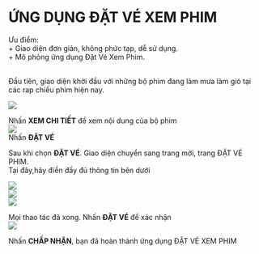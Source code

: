 
<h1><strong>ỨNG DỤNG ĐẶT VÉ XEM PHIM</strong></h1>
<a>Ưu điểm:<br/>
    + Giao diện đơn giản, không phức tạp, dễ sử dụng.<br/>
    + Mô phỏng ứng dụng Đặt Vé Xem Phim.<br/>
<a/>
    <br/>
<p>
    Đầu tiên, giao diện khởi đầu với những bộ phim đang làm mưa làm gió tại các rap chiếu phim hiện nay.<br/>
    
   <img src="https://scontent.fdad2-1.fna.fbcdn.net/v/t1.15752-9/64277802_2068600276579101_7610891849074475008_n.png?_nc_cat=110&_nc_oc=AQnjg7XPRaBtX5nk3F5-eR1AD_gHLecWqx0xWOynIwokg0BLKGs8RUzqM0Go7IoKGrQ&_nc_ht=scontent.fdad2-1.fna&oh=547617117087eae9b62f6cf1ab1e7604&oe=5D84328A"></img>
    <br/>
    
  <a> Nhấn <strong>XEM CHI TIẾT</strong> để xem nội dung của bộ phim</a><br/>
   <img src="https://scontent.fdad1-1.fna.fbcdn.net/v/t1.15752-9/64450299_450379065777382_769189386712514560_n.png?_nc_cat=100&_nc_oc=AQnpOgakAb29oxwTjcVGvIqfrYkoDLdH8Q2WbGghECAO5cSlcR8PwxxvxQW4y7il2VQ&_nc_ht=scontent.fdad1-1.fna&oh=7d4e5378bf03154f198f8a9a46d57617&oe=5D83579A"/> <br/>
   <a> Nhấn <strong>ĐẶT VÉ</strong></a><br/>


  
   
   <a> Sau khi chọn <strong>ĐẶT VÉ</strong>. Giao diện chuyển sang trang mới, trang ĐẶT VÉ PHIM.<br/>
        Tại đây,hãy điền đầy đủ thông tin bên dưới <br/>
    
   </a>
    <img src="https://scontent.fdad1-1.fna.fbcdn.net/v/t1.15752-9/64287812_2214274775352774_4842187193692717056_n.png?_nc_cat=104&_nc_oc=AQkI98QIJsPBptv0MD_bLmZSxCbzQl7u_1JRR6ktIM9WouFafHA1etrRsoOHAmks7JU&_nc_ht=scontent.fdad1-1.fna&oh=d1edd9779539784271a7464b233c07f4&oe=5DC53D73"/> <br/>
    <img src="https://scontent.fdad2-1.fna.fbcdn.net/v/t1.15752-9/64464025_337257233617074_5811208948987985920_n.png?_nc_cat=107&_nc_oc=AQlMjd2mdCs3z8DwDun1MxUhqNOLiLcvUHiJaaJtd8hXnGAezzJQEssao_vUT1XxxTs&_nc_ht=scontent.fdad2-1.fna&oh=6460b3af46c343851670569b675ce5ab&oe=5D99E238"/> <br/>
    <img src="https://scontent.fdad2-1.fna.fbcdn.net/v/t1.15752-9/64506359_2349271458659537_1777394227433439232_n.png?_nc_cat=110&_nc_oc=AQmh12XgwlWJkNCDRgEQWSAtri6oh4s6Y73-EsvrflP3_htXxc7qJ8ct_yUAS4qJz5w&_nc_ht=scontent.fdad2-1.fna&oh=35029ddc424304b2a06b8cb0beca9074&oe=5D87565D"/>
    
   <a> Mọi thao tác đã xong. Nhấn <strong>ĐẶT VÉ</strong> để xác nhận</a> <br/>
   <img src="https://scontent.fdad1-1.fna.fbcdn.net/v/t1.15752-9/64524850_1260297697460192_6468225145822511104_n.png?_nc_cat=105&_nc_oc=AQk6d-fByZoYHB_ltaF817YpSRoFoK-QLibD8JobJMUTBgSjF8i7St6jMWuT-4x5vLc&_nc_ht=scontent.fdad1-1.fna&oh=885d54c18c3f719a8b4165efeac7c484&oe=5D806FAC"/> <br/>
   
 <a>Nhấn <strong>CHẤP NHẬN</strong>, bạn đã hoàn thành ứng dụng ĐẶT VÉ XEM PHIM<a/>
     
